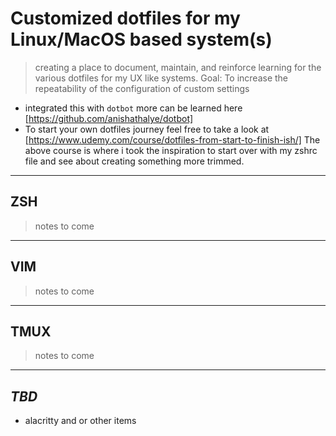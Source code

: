 # Customized dotfiles for my Linux/MacOS based system(s)

> creating a place to document, maintain, and reinforce learning for the various dotfiles for my UX like systems.
> Goal: To increase the repeatability of the configuration of custom settings

* integrated this with `dotbot` more can be learned here [https://github.com/anishathalye/dotbot]
* To start your own dotfiles journey feel free to take a look at [https://www.udemy.com/course/dotfiles-from-start-to-finish-ish/] 
    The above course is where i took the inspiration to start over with my zshrc file and see about creating something more trimmed.

---

## ZSH
> notes to come

---

## VIM
> notes to come

---

## TMUX
> notes to come

---

## _TBD_
- alacritty and or other items

